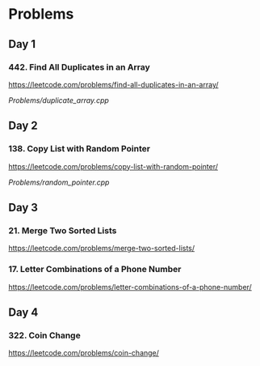 # Problems

## Day 1

### 442. Find All Duplicates in an Array

https://leetcode.com/problems/find-all-duplicates-in-an-array/

*Problems/duplicate_array.cpp*


## Day 2

### 138. Copy List with Random Pointer

https://leetcode.com/problems/copy-list-with-random-pointer/

*Problems/random_pointer.cpp*

## Day 3

### 21. Merge Two Sorted Lists

https://leetcode.com/problems/merge-two-sorted-lists/


### 17. Letter Combinations of a Phone Number

https://leetcode.com/problems/letter-combinations-of-a-phone-number/


## Day 4

### 322. Coin Change

https://leetcode.com/problems/coin-change/

